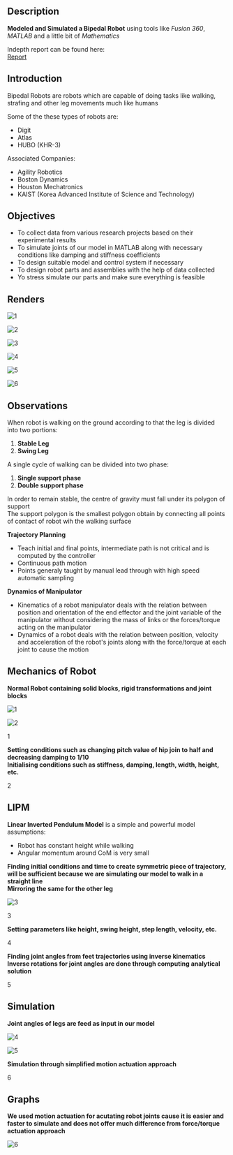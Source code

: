## Description
**Modeled and Simulated a Bipedal Robot** using tools like *Fusion 360*, *MATLAB* and a little bit of *Mathematics*

Indepth report can be found here:\
[Report](https://github.com/subhashishansda4/Bipedal-Robot/blob/main/Modelling%20and%20Simulation%20of%20Bipedal%20Robot.pdf)

## Introduction
Bipedal Robots are robots which are capable of doing tasks like walking, strafing and other leg movements much like humans

Some of the these types of robots are:
* Digit
* Atlas
* HUBO (KHR-3)

Associated Companies:
* Agility Robotics
* Boston Dynamics
* Houston Mechatronics
* KAIST (Korea Advanced Institute of Science and Technology)

## Objectives
* To collect data from various research projects based on their experimental results
* To simulate joints of our model in MATLAB along with necessary conditions like damping and stiffness coefficients
* To design suitable model and control system if necessary
* To design robot parts and assemblies with the help of data collected
* Yo stress simulate our parts and make sure everything is feasible

## Renders
![1](https://github.com/subhashishansda4/Bipedal-Robot/blob/main/renders/1.jpg)

![2](https://github.com/subhashishansda4/Bipedal-Robot/blob/main/renders/2.jpg)

![3](https://github.com/subhashishansda4/Bipedal-Robot/blob/main/renders/3.jpg)

![4](https://github.com/subhashishansda4/Bipedal-Robot/blob/main/renders/4.jpg)

![5](https://github.com/subhashishansda4/Bipedal-Robot/blob/main/renders/5.jpg)

![6](https://github.com/subhashishansda4/Bipedal-Robot/blob/main/renders/6.jpg)

## Observations
When robot is walking on the ground according to that the leg is divided into two portions:
1. **Stable Leg**
2. **Swing Leg**

A single cycle of walking can be divided into two phase:
1. **Single support phase**
2. **Double support phase**

In order to remain stable, the centre of gravity must fall under its polygon of support\
The support polygon is the smallest polygon obtain by connecting all points of contact of robot wih the walking surface

**Trajectory Planning**
* Teach initial and final points, intermediate path is not critical and is computed by the controller
* Continuous path motion
* Points generaly taught by manual lead through with high speed automatic sampling

**Dynamics of Manipulator**
* Kinematics of a robot manipulator deals with the relation between position and orientation of the end effector and the joint variable of the manipulator without considering the mass of links or the forces/torque acting on the manipulator
* Dynamics of a robot deals with the relation between position, velocity and acceleration of the robot's joints along with the force/torque at each joint to cause the motion

## Mechanics of Robot
**Normal Robot containing solid blocks, rigid transformations and joint blocks**

![1](https://github.com/subhashishansda4/Bipedal-Robot/blob/main/work/1.png)

![2](https://github.com/subhashishansda4/Bipedal-Robot/blob/main/work/2.png)

1

**Setting conditions such as changing pitch value of hip join to half and decreasing damping to 1/10**\
**Initialising conditions such as stiffness, damping, length, width, height, etc.**

2

## LIPM
**Linear Inverted Pendulum Model** is a simple and powerful model assumptions:
* Robot has constant height while walking
* Angular momentum around CoM is very small

**Finding initial conditions and time to create symmetric piece of trajectory, will be sufficient because we are simulating our model to walk in a straight line**\
**Mirroring the same for the other leg**

![3](https://github.com/subhashishansda4/Bipedal-Robot/blob/main/work/3.png)

3

**Setting parameters like height, swing height, step length, velocity, etc.**

4

**Finding joint angles from feet trajectories using inverse kinematics**\
**Inverse rotations for joint angles are done through computing analytical solution**

5

## Simulation
**Joint angles of legs are feed as input in our model**

![4](https://github.com/subhashishansda4/Bipedal-Robot/blob/main/work/4.png)

![5](https://github.com/subhashishansda4/Bipedal-Robot/blob/main/work/5.png)

**Simulation through simplified motion actuation approach**

6

## Graphs
**We used motion actuation for acutating robot joints cause it is easier and faster to simulate and does not offer much difference from force/torque actuation approach**

![6](https://github.com/subhashishansda4/Bipedal-Robot/blob/main/work/6.png)